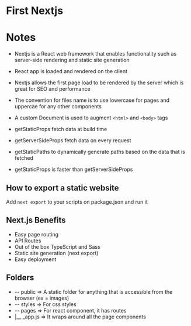 # First Nextjs

# Notes
- Nextjs is a React web framework that enables functionality such as server-side rendering and static site generation
- React app is loaded and rendered on the client
- Nextjs allows the first page load to be rendered by the server which is great for SEO and performance

- The convention for files name is to use lowercase for pages and uppercae for any other components
- A custom Document is used to augment `<html>` and `<body>` tags

- getStaticProps fetch data at build time
- getServerSideProps fetch data on every request
- getStaticPaths to dynamically generate paths based on the data that is fetched

- getStaticProps is faster than getServerSideProps

## How to export a static website
Add `next export` to your scripts on package.json and run it

## Next.js Benefits
- Easy page routing
- API Routes
- Out of the box TypeScript and Sass
- Static site generation (next export)
- Easy deployment

## Folders
- -- public => A static folder for anything that is accessible from the browser (ex = images)
- -- styles => For css styles
- -- pages => For react component, it has routes
-  |__ _app.js => It wraps around all the page components